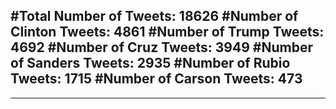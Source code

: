 #Total Number of Tweets: 18626 
#Number of Clinton Tweets: 4861
#Number of Trump Tweets: 4692
#Number of Cruz Tweets: 3949
#Number of Sanders Tweets: 2935
#Number of Rubio Tweets: 1715
#Number of Carson Tweets: 473
---
---
